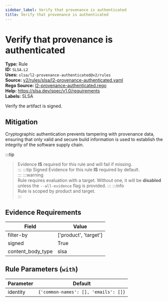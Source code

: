 ```yaml
---
sidebar_label: Verify that provenance is authenticated
title: Verify that provenance is authenticated
---  
```

# Verify that provenance is authenticated  
**Type:** Rule  
**ID:** `SLSA.L2`  
**Uses:** `slsa/l2-provenance-authenticated@v2/rules`  
**Source:** [v2/rules/slsa/l2-provenance-authenticated.yaml](https://github.com/scribe-public/sample-policies/v2/rules/slsa/l2-provenance-authenticated.yaml)  
**Rego Source:** [l2-provenance-authenticated.rego](https://github.com/scribe-public/sample-policies/v2/rules/slsa/l2-provenance-authenticated.rego)  
**Help:** https://slsa.dev/spec/v1.0/requirements  
**Labels:** SLSA  

Verify the artifact is signed.


## Mitigation  
Cryptographic authentication prevents tampering with provenance data, ensuring that only valid and secure build information is used to establish the integrity of the software supply chain.


:::tip 
> Evidence **IS** required for this rule and will fail if missing.  
::: 
:::tip 
Signed Evidence for this rule **IS** required by default.  
::: 
:::warning  
Rule requires evaluation with a target. Without one, it will be **disabled** unless the `--all-evidence` flag is provided.
::: 
:::info  
Rule is scoped by product and target.  
:::  

## Evidence Requirements  
| Field | Value |
|-------|-------|
| filter-by | ['product', 'target'] |
| signed | True |
| content_body_type | slsa |

## Rule Parameters (`with`)  
| Parameter | Default |
|-----------|---------|
| identity | `{'common-names': [], 'emails': []}` |
